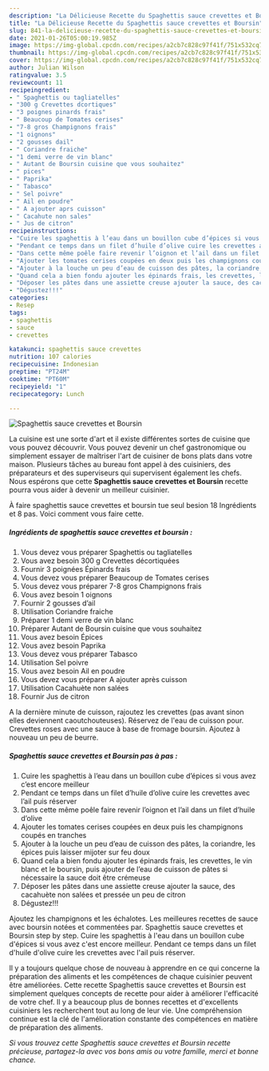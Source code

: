 ```yaml
---
description: "La Délicieuse Recette du Spaghettis sauce crevettes et Boursin"
title: "La Délicieuse Recette du Spaghettis sauce crevettes et Boursin"
slug: 841-la-delicieuse-recette-du-spaghettis-sauce-crevettes-et-boursin
date: 2021-01-26T05:00:19.985Z
image: https://img-global.cpcdn.com/recipes/a2cb7c828c97f41f/751x532cq70/spaghettis-sauce-crevettes-et-boursin-photo-principale-de-la-recette.jpg
thumbnail: https://img-global.cpcdn.com/recipes/a2cb7c828c97f41f/751x532cq70/spaghettis-sauce-crevettes-et-boursin-photo-principale-de-la-recette.jpg
cover: https://img-global.cpcdn.com/recipes/a2cb7c828c97f41f/751x532cq70/spaghettis-sauce-crevettes-et-boursin-photo-principale-de-la-recette.jpg
author: Julian Wilson
ratingvalue: 3.5
reviewcount: 11
recipeingredient:
- " Spaghettis ou tagliatelles"
- "300 g Crevettes dcortiques"
- "3 poignes pinards frais"
- " Beaucoup de Tomates cerises"
- "7-8 gros Champignons frais"
- "1 oignons"
- "2 gousses dail"
- " Coriandre fraiche"
- "1 demi verre de vin blanc"
- " Autant de Boursin cuisine que vous souhaitez"
- " pices"
- " Paprika"
- " Tabasco"
- " Sel poivre"
- " Ail en poudre"
- " A ajouter aprs cuisson"
- " Cacahute non sales"
- " Jus de citron"
recipeinstructions:
- "Cuire les spaghettis à l’eau dans un bouillon cube d’épices si vous avez c’est encore meilleur"
- "Pendant ce temps dans un filet d’huile d’olive cuire les crevettes avec l’ail puis réserver"
- "Dans cette même poêle faire revenir l’oignon et l’ail dans un filet d’huile d’olive"
- "Ajouter les tomates cerises coupées en deux puis les champignons coupés en tranches"
- "Ajouter à la louche un peu d’eau de cuisson des pâtes, la coriandre, les épices puis laisser mijoter sur feu doux"
- "Quand cela a bien fondu ajouter les épinards frais, les crevettes, le vin blanc et le boursin, puis ajouter de l’eau de cuisson de pâtes si nécessaire la sauce doit être crémeuse"
- "Déposer les pâtes dans une assiette creuse ajouter la sauce, des cacahuète non salées et pressée un peu de citron"
- "Dégustez!!!"
categories:
- Resep
tags:
- spaghettis
- sauce
- crevettes

katakunci: spaghettis sauce crevettes 
nutrition: 107 calories
recipecuisine: Indonesian
preptime: "PT24M"
cooktime: "PT60M"
recipeyield: "1"
recipecategory: Lunch

---
```



![Spaghettis sauce crevettes et Boursin](https://img-global.cpcdn.com/recipes/a2cb7c828c97f41f/751x532cq70/spaghettis-sauce-crevettes-et-boursin-photo-principale-de-la-recette.jpg)

La cuisine est une sorte d'art et il existe différentes sortes de cuisine que vous pouvez découvrir. Vous pouvez devenir un chef gastronomique ou simplement essayer de maîtriser l'art de cuisiner de bons plats dans votre maison. Plusieurs tâches au bureau font appel à des cuisiniers, des préparateurs et des superviseurs qui supervisent également les chefs. Nous espérons que cette <strong> Spaghettis sauce crevettes et Boursin </strong> recette pourra vous aider à devenir un meilleur cuisinier.

<!--inarticleads1-->

À faire spaghettis sauce crevettes et boursin tue seul besion 18 Ingrédients et 8 pas. Voici comment vous faire cette.

##### Ingrédients de spaghettis sauce crevettes et boursin :

1. Vous devez vous préparer  Spaghettis ou tagliatelles
1. Vous avez besoin 300 g Crevettes décortiquées
1. Fournir 3 poignées Épinards frais
1. Vous devez vous préparer  Beaucoup de Tomates cerises
1. Vous devez vous préparer 7-8 gros Champignons frais
1. Vous avez besoin 1 oignons
1. Fournir 2 gousses d’ail
1. Utilisation  Coriandre fraiche
1. Préparer 1 demi verre de vin blanc
1. Préparer  Autant de Boursin cuisine que vous souhaitez
1. Vous avez besoin  Épices
1. Vous avez besoin  Paprika
1. Vous devez vous préparer  Tabasco
1. Utilisation  Sel poivre
1. Vous avez besoin  Ail en poudre
1. Vous devez vous préparer  A ajouter après cuisson
1. Utilisation  Cacahuète non salées
1. Fournir  Jus de citron


A la dernière minute de cuisson, rajoutez les crevettes (pas avant sinon elles deviennent caoutchouteuses). Réservez de l&#39;eau de cuisson pour. Crevettes roses avec une sauce à base de fromage boursin. Ajoutez à nouveau un peu de beurre. 

<!--inarticleads2-->

##### Spaghettis sauce crevettes et Boursin pas à pas :

1. Cuire les spaghettis à l’eau dans un bouillon cube d’épices si vous avez c’est encore meilleur
1. Pendant ce temps dans un filet d’huile d’olive cuire les crevettes avec l’ail puis réserver
1. Dans cette même poêle faire revenir l’oignon et l’ail dans un filet d’huile d’olive
1. Ajouter les tomates cerises coupées en deux puis les champignons coupés en tranches
1. Ajouter à la louche un peu d’eau de cuisson des pâtes, la coriandre, les épices puis laisser mijoter sur feu doux
1. Quand cela a bien fondu ajouter les épinards frais, les crevettes, le vin blanc et le boursin, puis ajouter de l’eau de cuisson de pâtes si nécessaire la sauce doit être crémeuse
1. Déposer les pâtes dans une assiette creuse ajouter la sauce, des cacahuète non salées et pressée un peu de citron
1. Dégustez!!!


Ajoutez les champignons et les échalotes. Les meilleures recettes de sauce avec boursin notées et commentées par. Spaghettis sauce crevettes et Boursin step by step. Cuire les spaghettis à l&#39;eau dans un bouillon cube d&#39;épices si vous avez c&#39;est encore meilleur. Pendant ce temps dans un filet d&#39;huile d&#39;olive cuire les crevettes avec l&#39;ail puis réserver. 

<!--inarticleads1-->

<p>
Il y a toujours quelque chose de nouveau à apprendre en ce qui concerne la préparation des aliments et les compétences de chaque cuisinier peuvent être améliorées. Cette recette Spaghettis sauce crevettes et Boursin est simplement quelques concepts de recette pour aider à améliorer l'efficacité de votre chef. Il y a beaucoup plus de bonnes recettes et d'excellents cuisiniers les recherchent tout au long de leur vie. Une compréhension continue est la clé de l'amélioration constante des compétences en matière de préparation des aliments.
</p>

<p>
<i>Si vous trouvez cette Spaghettis sauce crevettes et Boursin recette précieuse, partagez-la avec vos bons amis ou votre famille, merci et bonne chance.</i>
</p>
